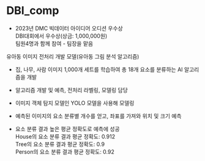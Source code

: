 # DBI_comp

- 2023년 DMC 빅데이터 아이디어 오디션 우수상   
DBI대회에서 우수상(상금: 1,000,000원)  
팀원4명과 함께 참여 - 팀장을 맡음

유아동 이미지 전처리 개발 모델(유아동 그림 분석 알고리즘)  
- 집, 나무, 사람 이미지 1,000개 세트를 학습하여 총 18개 요소를 분류하는 AI 알고리즘을 개발  
- 알고리즘 개발 및 예측, 전처리 라벨링, 모델링 담당  
- 이미지 객체 탐지 모델인 YOLO 모델을 사용해 모델링  
- 예측된 이미지의 요소 분류별 개수를 얻고, 좌표를 가져와 위치 및 크기 예측  

- 요소 분류 결과 높은 평균 정확도로 예측에 성공   
House의 요소 분류 결과 평균 정확도: 0.912  
Tree의 요소 분류 결과 평균 정확도: 0.9  
Person의 요소 분류 결과 평균 정확도: 0.92
